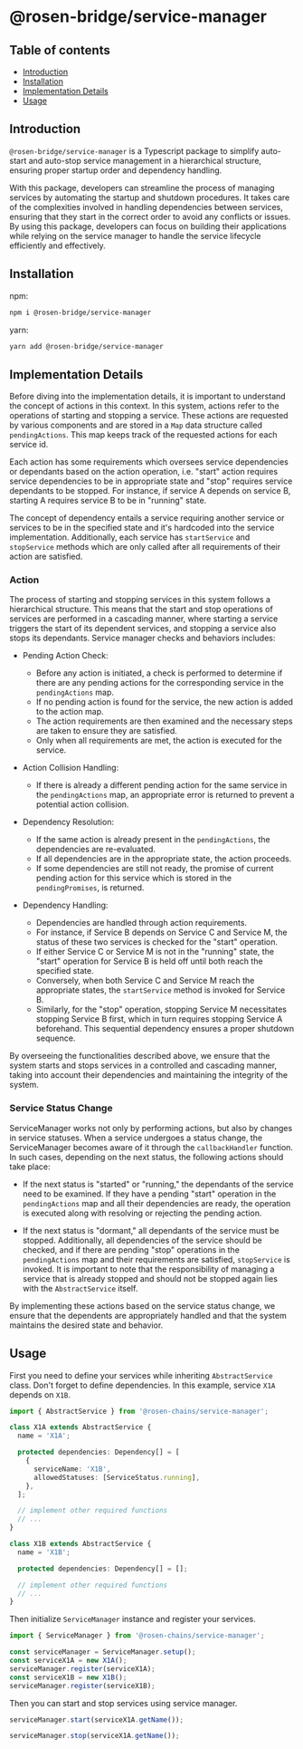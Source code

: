 # @rosen-bridge/service-manager

## Table of contents

- [Introduction](#introduction)
- [Installation](#installation)
- [Implementation Details](#implementation-details)
- [Usage](#usage)

## Introduction

`@rosen-bridge/service-manager` is a Typescript package to simplify auto-start and auto-stop service management in a hierarchical structure, ensuring proper startup order and dependency handling.

With this package, developers can streamline the process of managing services by automating the startup and shutdown procedures. It takes care of the complexities involved in handling dependencies between services, ensuring that they start in the correct order to avoid any conflicts or issues. By using this package, developers can focus on building their applications while relying on the service manager to handle the service lifecycle efficiently and effectively.

## Installation

npm:

```sh
npm i @rosen-bridge/service-manager
```

yarn:

```sh
yarn add @rosen-bridge/service-manager
```

## Implementation Details

Before diving into the implementation details, it is important to understand the concept of actions in this context. In this system, actions refer to the operations of starting and stopping a service. These actions are requested by various components and are stored in a `Map` data structure called `pendingActions`. This map keeps track of the requested actions for each service id.

Each action has some requirements which oversees service dependencies or dependants based on the action operation, i.e. "start" action requires service dependencies to be in appropriate state and "stop" requires service dependants to be stopped. For instance, if service A depends on service B, starting A requires service B to be in "running" state.

The concept of dependency entails a service requiring another service or services to be in the specified state and it's hardcoded into the service implementation. Additionally, each service has `startService` and `stopService` methods which are only called after all requirements of their action are satisfied.

### Action

The process of starting and stopping services in this system follows a hierarchical structure. This means that the start and stop operations of services are performed in a cascading manner, where starting a service triggers the start of its dependent services, and stopping a service also stops its dependants. Service manager checks and behaviors includes:

- Pending Action Check:

  - Before any action is initiated, a check is performed to determine if there are any pending actions for the corresponding service in the `pendingActions` map.
  - If no pending action is found for the service, the new action is added to the action map.
  - The action requirements are then examined and the necessary steps are taken to ensure they are satisfied.
  - Only when all requirements are met, the action is executed for the service.

- Action Collision Handling:

  - If there is already a different pending action for the same service in the `pendingActions` map, an appropriate error is returned to prevent a potential action collision.

- Dependency Resolution:

  - If the same action is already present in the `pendingActions`, the dependencies are re-evaluated.
  - If all dependencies are in the appropriate state, the action proceeds.
  - If some dependencies are still not ready, the promise of current pending action for this service which is stored in the `pendingPromises`, is returned.

- Dependency Handling:

  - Dependencies are handled through action requirements.
  - For instance, if Service B depends on Service C and Service M, the status of these two services is checked for the "start" operation.
  - If either Service C or Service M is not in the "running" state, the "start" operation for Service B is held off until both reach the specified state.
  - Conversely, when both Service C and Service M reach the appropriate states, the `startService` method is invoked for Service B.
  - Similarly, for the "stop" operation, stopping Service M necessitates stopping Service B first, which in turn requires stopping Service A beforehand. This sequential dependency ensures a proper shutdown sequence.

By overseeing the functionalities described above, we ensure that the system starts and stops services in a controlled and cascading manner, taking into account their dependencies and maintaining the integrity of the system.

### Service Status Change

ServiceManager works not only by performing actions, but also by changes in service statuses. When a service undergoes a status change, the ServiceManager becomes aware of it through the `callbackHandler` function. In such cases, depending on the next status, the following actions should take place:

- If the next status is "started" or "running," the dependants of the service need to be examined. If they have a pending "start" operation in the `pendingActions` map and all their dependencies are ready, the operation is executed along with resolving or rejecting the pending action.

- If the next status is "dormant," all dependants of the service must be stopped. Additionally, all dependencies of the service should be checked, and if there are pending "stop" operations in the `pendingActions` map and their requirements are satisfied, `stopService` is invoked. It is important to note that the responsibility of managing a service that is already stopped and should not be stopped again lies with the `AbstractService` itself.

By implementing these actions based on the service status change, we ensure that the dependents are appropriately handled and that the system maintains the desired state and behavior.

## Usage

First you need to define your services while inheriting `AbstractService` class. Don't forget to define dependencies. In this example, service `X1A` depends on `X1B`.

```ts
import { AbstractService } from '@rosen-chains/service-manager';

class X1A extends AbstractService {
  name = 'X1A';

  protected dependencies: Dependency[] = [
    {
      serviceName: 'X1B',
      allowedStatuses: [ServiceStatus.running],
    },
  ];

  // implement other required functions
  // ...
}

class X1B extends AbstractService {
  name = 'X1B';

  protected dependencies: Dependency[] = [];

  // implement other required functions
  // ...
}
```

Then initialize `ServiceManager` instance and register your services.

```ts
import { ServiceManager } from '@rosen-chains/service-manager';

const serviceManager = ServiceManager.setup();
const serviceX1A = new X1A();
serviceManager.register(serviceX1A);
const serviceX1B = new X1B();
serviceManager.register(serviceX1B);
```

Then you can start and stop services using service manager.

```ts
serviceManager.start(serviceX1A.getName());
```

```ts
serviceManager.stop(serviceX1A.getName());
```
